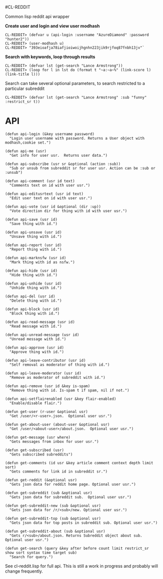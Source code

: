 #CL-REDDIT  

Common lisp reddit api wrapper


**Create user and login and view user modhash**  
    
    CL-REDDIT> (defvar u (api-login :username "AzureDiamond" :password "hunter2"))
    CL-REDDIT> (user-modhash u)
    CL-REDDIT> "393eioafja78iafjioiwoijhgnhn223jik9rjfoq87fnbh13jv"`
    
**Search with keywords, loop through results**

    CL-REDDIT> (defvar lst (get-search "Lance Armstrong"))
    CL-REDDIT> (loop for l in lst do (format t "~a:~a~%" (link-score l) (link-title l)))
    
Search can take several optional parameters, to search restricted to a particular subreddit

    CL-REDDIT> (defvar lst (get-search "Lance Armstrong" :sub "funny" :restrict_sr t))
    
API
===  

    (defun api-login (&key username password)  
      "Login user username with password. Returns a User object with modhash,cookie set.")  

    (defun api-me (usr)  
      "Get info for user usr.  Returns user data.")  

    (defun api-subscribe (usr sr &optional (action :sub))  
      "Sub or unsub from subreddit sr for user usr. Action can be :sub or :unsub")  

    (defun api-comment (usr id text)  
      "Comments text on id with user usr.")  

    (defun api-editusrtext (usr id text)  
      "Edit user text on id with user usr.")  

    (defun api-vote (usr id &optional (dir :up))  
      "Vote direction dir for thing with id with user usr.")  

    (defun api-save (usr id)  
      "Save thing with id.")  

    (defun api-unsave (usr id)  
      "Unsave thing with id.")  

    (defun api-report (usr id)  
      "Report thing with id.")  

    (defun api-marknsfw (usr id)  
      "Mark thing with id as nsfw.")  

    (defun api-hide (usr id)  
      "Hide thing with id.")  

    (defun api-unhide (usr id)  
      "Unhide thing with id.")  

    (defun api-del (usr id)  
      "Delete thing with id.")  

    (defun api-block (usr id)  
      "Block thing with id.")  

    (defun api-read-message (usr id)  
      "Read message with id.")  

    (defun api-unread-message (usr id)  
      "Unread message with id.")  

    (defun api-approve (usr id)  
      "Approve thing with id.")  

    (defun api-leave-contributor (usr id)  
      "Self removal as moderator of thing with id.")  

    (defun api-leave-moderator (usr id)  
      "Remove as moderator of subreddit with id.")  

    (defun api-remove (usr id &key is-spam)  
      "Remove thing with id. Is-spam t if spam, nil if not.")  
 
    (defun api-setflairenabled (usr &key flair-enabled)  
      "Enable/disable flair.")  

    (defun get-user (r-user &optional usr)  
      "Get /user/<r-user>.json.  Optional user usr.")  

    (defun get-about-user (about-user &optional usr)  
      "Get /user/<about-user>/about.json.  Optional user usr.")  

    (defun get-message (usr where)  
      "Gets messages from inbox for user usr.")  
    
    (defun get-subscribed (usr)  
      "Gets subscribed subreddits")  

    (defun get-comments (id usr &key article comment context depth limit sort)  
      "Gets comments for link id in subreddit sr.")  

    (defun get-reddit (&optional usr)  
      "Gets json data for reddit home page. Optional user usr.")  
    
    (defun get-subreddit (sub &optional usr)  
      "Gets json data for subreddit sub.  Optional user usr.")  

    (defun get-subreddit-new (sub &optional usr)  
      "Gets json data for /r/<sub>/new. Optional user usr.")  

    (defun get-subreddit-top (sub &optional usr)  
      "Gets json data for top posts in subreddit sub. Optional user usr.")  

    (defun get-subreddit-about (sub &optional usr)  
      "Gets r/<sub>/about.json. Returns Subreddit object about sub. Optional user usr.")  

    (defun get-search (query &key after before count limit restrict_sr show sort syntax time target sub)  
      "Search for query.")  
    
See cl-reddit.lisp for full api. This is still a work in progress and probably will change frequently.

    




